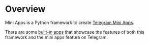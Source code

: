 Overview
========

Mini Apps is a Python framework to create [Telegram Mini Apps](https://core.telegram.org/bots/webapps).

There are some [built-in apps](./apps/index.md) that showcase the features of both
this framework and the mini apps feature on Telegram.
